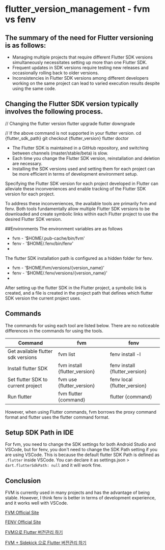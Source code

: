 # flutter_version_management - fvm vs fenv

## The summary of the need for Flutter versioning is as follows:

- Managing multiple projects that require different Flutter SDK versions simultaneously necessitates setting up more than one Flutter SDK.
- Frequent updates in SDK versions require testing new releases and occasionally rolling back to older versions.
- Inconsistencies in Flutter SDK versions among different developers working on the same project can lead to varied execution results despite using the same code.

## Changing the Flutter SDK version typically involves the following process. 

// Changing the flutter version
flutter upgrade
flutter downgrade

// If the above command is not supported in your flutter version.
cd {flutter_sdk_path}
git checkout {flutter_version}
flutter doctor

- The Flutter SDK is maintained in a GitHub repository, and switching between channels (master/stable/beta) is slow.
- Each time you change the Flutter SDK version, reinstallation and deletion are necessary.
- Installing the SDK versions used and setting them for each project can be more efficient in terms of development environment setup.

Specifying the Flutter SDK version for each project developed in Flutter can alleviate these inconveniences and enable tracking of the Flutter SDK version for each project.

To address these inconveniences, the available tools are primarily fvm and fenv. Both tools fundamentally allow multiple Flutter SDK versions to be downloaded and create symbolic links within each Flutter project to use the desired Flutter SDK version. 

##Environments
The environment variables are as follows

- fvm - '$HOME/.pub-cache/bin/fvm'
- fenv - '$HOME/.fenv/bin/fenv'
- 
The flutter SDK installation path is configured as a hidden folder for fenv.

- fvm - '$HOME/fvm/versions/{version_name}'
- fenv - '$HOME/.fenv/versions/{version_name}'
- 
After setting up the flutter SDK in the Flutter project, a symbolic link is created, and a file is created in the project path that defines which flutter SDK version the current project uses.

## Commands
The commands for using each tool are listed below. There are no noticeable differences in the commands for using the tools.

|  Command	|  fvm	|  fenv 	|
|---	|---	|---	|
| Get available flutter sdk versions  	| fvm list  	| fenv install -l  	|
| Install flutter SDK  	| fvm install {flutter_version} 	| fenv install {flutter_version}  	|
| Set flutter SDK to current project  	| fvm use {flutter_version}  	| fenv local {flutter_version}  	|
| Run flutter  	| fvm flutter {command}  	| flutter {command}  	|

However, when using Flutter commands, fvm borrows the proxy command format and flutter uses the flutter command format.

## Setup SDK Path in IDE
For fvm, you need to change the SDK settings for both Android Studio and VSCode, but for fenv, you don't need to change the SDK Path setting if you are using VSCode. This is because the default flutter SDK Path is defined as `.flutter` inside VSCode. You can declare it as settings.json > `dart.flutterSdkPath: null` and it will work fine.

## Conclusion
FVM is currently used in many projects and has the advantage of being stable. However, I think fenv is better in terms of development experience, and it works well with VSCode.

[FVM Official Site](https://fvm.app/docs/getting_started/overview/)

[FENV Official Site](https://github.com/fenv-org/fenv/blob/main/README.md)

[FVM으로 Flutter 버전관리 하기](https://velog.io/@kjha2142/Flutter-FVM%EC%9C%BC%EB%A1%9C-Flutter-%EB%B2%84%EC%A0%84%EA%B4%80%EB%A6%AC-%ED%95%98%EA%B8%B0)

[FVM + Sidekick 으로 Flutter 버전관리 하기]([https://velog.io/@kjha2142/Flutter-FVM%EC%9C%BC%EB%A1%9C-Flutter-%EB%B2%84%EC%A0%84%EA%B4%80%EB%A6%AC-%ED%95%98%EA%B8%B0](https://brunch.co.kr/@devbobby/5)https://brunch.co.kr/@devbobby/5)














